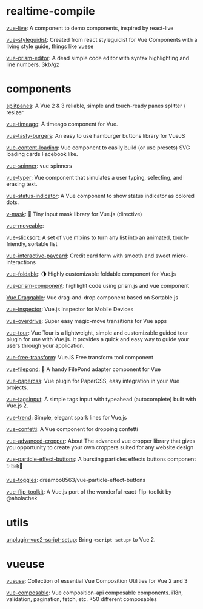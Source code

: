 # realtime-compile

[vue-live](https://github.com/vue-styleguidist/vue-live): A component to demo components, inspired by react-live

[vue-styleguidist](https://github.com/vue-styleguidist/vue-styleguidist): Created from react styleguidist for Vue Components with a living style guide, things like [vuese](https://github.com/vuese/vuese)

[vue-prism-editor](https://github.com/stars/theniceangel/lists/vue): A dead simple code editor with syntax highlighting and line numbers. 3kb/gz

# components

[splitpanes](https://github.com/antoniandre/splitpanes): A Vue 2 & 3 reliable, simple and touch-ready panes splitter / resizer

[vue-timeago](https://github.com/egoist/vue-timeago): A timeago component for Vue.

[vue-tasty-burgers](https://github.com/imfaber/vue-tasty-burgers): An easy to use hamburger buttons library for VueJS

[vue-content-loading](https://github.com/LucasLeandro1204/vue-content-loading): Vue component to easily build (or use presets) SVG loading cards Facebook like.

[vue-spinner](https://github.com/greyby/vue-spinner): vue spinners

[vue-typer](https://github.com/cngu/vue-typer): Vue component that simulates a user typing, selecting, and erasing text.

[vue-status-indicator](https://github.com/coderdiaz/vue-status-indicatorr): A Vue component to show status indicator as colored dots.

[v-mask](https://github.com/probil/v-mask): 🔡 Tiny input mask library for Vue.js (directive)

[vue-moveable](https://github.com/daybrush/moveable):

[vue-slicksort](https://github.com/Jexordexan/vue-slicksort): A set of vue mixins to turn any list into an animated, touch-friendly, sortable list

[vue-interactive-paycard](https://github.com/muhammed/vue-interactive-paycard): Credit card form with smooth and sweet micro-interactions

[vue-foldable](https://github.com/ulivz/vue-foldable): 🌗 Highly customizable foldable component for Vue.js

[vue-prism-component](https://github.com/egoist/vue-prism-component): highlight code using prism.js and vue component

[Vue.Draggable](https://github.com/SortableJS/Vue.Draggable): Vue drag-and-drop component based on Sortable.js

[vue-inspector](https://github.com/calirojas506/vue-inspector): Vue.js Inspector for Mobile Devices

[vue-overdrive](https://github.com/mattrothenberg/vue-overdrive): Super easy magic-move transitions for Vue apps

[vue-tour](https://github.com/pulsardev/vue-tour): Vue Tour is a lightweight, simple and customizable guided tour plugin for use with Vue.js. It provides a quick and easy way to guide your users through your application.

[vue-free-transform](https://github.com/skmail/vue-free-transform): VueJS Free transform tool component

[vue-filepond](https://github.com/pqina/vue-filepond): 🔌 A handy FilePond adapter component for Vue

[vue-papercss](https://github.com/papercss/vue-papercss): Vue plugin for PaperCSS, easy integration in your Vue projects.

[vue-tagsinput](https://github.com/voerro/vue-tagsinput): A simple tags input with typeahead (autocomplete) built with Vue.js 2.

[vue-trend](https://github.com/QingWei-Li/vue-trend): Simple, elegant spark lines for Vue.js

[vue-confetti](https://github.com/alexandermendes/vue-confetti): A Vue component for dropping confetti

[vue-advanced-cropper](https://github.com/Norserium/vue-advanced-cropper): About
The advanced vue cropper library that gives you opportunity to create your own croppers suited for any website design

[vue-particle-effect-buttons](https://github.com/dreambo8563/vue-particle-effect-buttons): A bursting particles effects buttons component ✨💥❄️🌋

[vue-toggles](https://github.com/juliandreas/vue-toggles): dreambo8563/vue-particle-effect-buttons

[vue-flip-toolkit](https://github.com/mattrothenberg/vue-flip-toolkit): A Vue.js port of the wonderful react-flip-toolkit by @aholachek

# utils

[unplugin-vue2-script-setup](https://github.com/antfu/unplugin-vue2-script-setup): Bring `<script setup>` to Vue 2.

# vueuse

[vueuse](https://github.com/vueuse/vueuse): Collection of essential Vue Composition Utilities for Vue 2 and 3

[vue-composable](https://github.com/pikax/vue-composable): Vue composition-api composable components. i18n, validation, pagination, fetch, etc. +50 different composables

